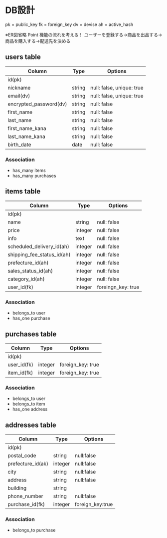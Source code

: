 # DB設計
pk = public_key
fk = foreign_key
dv = devise
ah = active_hash

※ER図省略
Point 機能の流れを考える！
ユーザーを登録する→商品を出品する→商品を購入する→配送先を決める

## users table
| Column                 | Type   | Options                   |
| ---------------------- | ------ | ------------------------- |
| id(pk)                 |        |                           |
| nickname               | string | null: false, unique: true |
| email(dv)              | string | null: false, unique: true |
| encrypted_password(dv) | string | null: false               |
| first_name             | string | null: false               |
| last_name              | string | null: false               |
| first_name_kana        | string | null: false               |
| last_name_kana         | string | null: false               |
| birth_date             | date   | null: false               |

### Association
- has_many items
- has_many purchases


## items table
| Column                     | Type    | Options                 |
| -------------------------- | ------- | ----------------------- |
| id(pk)                     |         |                         |
| name                       | string  | null: false             |
| price                      | integer | null: false             |
| info                       | text    | null: false             |
| scheduled_delivery_id(ah)  | integer | null: false             |
| shipping_fee_status_id(ah) | integer | null: false             |
| prefecture_id(ah)          | integer | null: false             |
| sales_status_id(ah)        | integer | null: false             |
| category_id(ah)            | integer | null: false             |
| user_id(fk)                | integer | foreingn_key: true      |

### Association
- belongs_to user
- has_one purchase



## purchases table
| Column      | Type    | Options           |
| ----------- | ------- | ----------------- |
| id(pk)      |         |                   |
| user_id(fk) | integer | foreign_key: true |
| item_id(fk) | integer | foreign_key: true |


### Association
- belongs_to user
- belongs_to item
- has_one address



## addresses table
| Column                     | Type    | Options                 |
| -------------------------- | ------- | ----------------------- |
| id(pk)                     |         |                         |
| postal_code                | string  | null:false              |
| prefecture_id(ak)          | integer | null:false              |
| city                       | string  | null:false              |
| address                    | string  | null:false              |
| building	                 | string  |                         |
| phone_number               | string  | null:false              |
| purchase_id(fk)            | integer | foreign_key:true        |

### Association
- belongs_to purchase







